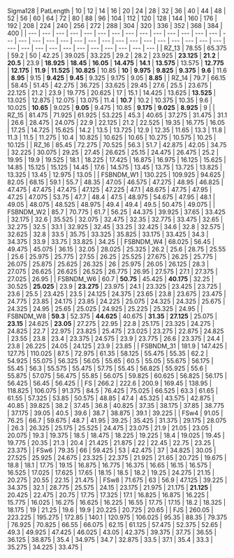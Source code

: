 Sigma128
|  PatLength  |  10  |  12  |  14  |  16  |  20  |  24  |  28  |  32  |  36  |  40  |  44  |  48  |  52  |  56  |  60  |  64  |  72  |  80  |  88  |  96  |  104  |  112  |  120  |  128  |  144  |  160  |  176  |  192  |  208  |  224  |  240  |  256  |  272  |  288  |  304  |  320  |  336  |  352  |  368  |  384  |  400  |
|    ---  |  ---  |  ---  |  ---  |  ---  |  ---  |  ---  |  ---  |  ---  |  ---  |  ---  |  ---  |  ---  |  ---  |  ---  |  ---  |  ---  |  ---  |  ---  |  ---  |  ---  |  ---  |  ---  |  ---  |  ---  |  ---  |  ---  |  ---  |  ---  |  ---  |  ---  |  ---  |  ---  |  ---  |  ---  |  ---  |  ---  |  ---  |  ---  |  ---  |  ---    |
|  RZ_13  |  78.55  |  65.375  |  59.2  |  50  |  42.25  |  39.025  |  33.225  |  29.2  |  28.2  |  23.925  |   **23.125**   |   **21.2**   |   **20.5**   |  23.9  |   **18.925**   |   **18.45**   |   **16.05**   |   **14.475**   |   **14.1**   |   **13.575**   |  13.575  |   **12.775**   |   **12.175**   |   **11.9**   |   **11.525**   |   **10.825**   |  10.85  |   **10**   |   **9.975**   |   **9.825**   |   **9.375**   |   **9.6**   |  11.6  |   **8.95**   |  9.15  |   **9.425**   |   **9.45**   |  9.325  |  9.175  |  9.05  |   **8.85**   |
|  RZ_14  |  79.7  |  66.15  |  58.45  |  51.45  |  42.275  |  36.725  |  33.625  |  29.45  |  27.6  |  25.5  |  23.675  |  22.125  |  21.2  |  23.9  |  19.775  |  20.625  |  17  |  15.1  |  14.425  |  13.625  |   **13.525**   |  13.025  |  12.875  |  12.075  |  13.075  |  11.4  |   **10.7**   |  10.2  |  10.375  |  10.35  |  9.6  |  10.025  |   **10.65**   |  9.025  |   **9.05**   |  9.475  |  10.85  |   **9.175**   |   **9.025**   |   **8.925**   |  9  |
|  RZ_15  |  81.475  |  71.925  |  61.925  |  53.225  |  45.3  |  40.65  |  37.275  |  31.475  |  31.1  |  26.6  |  28.475  |  24.075  |  22.9  |  22.125  |  21.2  |  22.525  |  19.35  |  16.775  |  16.05  |  17.25  |  14.725  |  15.625  |  14.2  |  13.5  |  13.725  |  12.9  |  12.35  |  11.65  |  13.3  |  11.8  |  11.3  |  11.5  |  11.275  |  10.4  |  10.825  |  10.625  |  10.65  |  10.275  |  10.575  |  10.25  |  10.125  |
|  RZ_16  |  85.45  |  72.275  |  70.525  |  56.3  |  51.7  |  42.875  |  42.05  |  34.75  |  32.225  |  30.075  |  29.25  |  27.45  |  26.625  |  25.15  |  24.475  |  26.475  |  25.2  |  19.95  |  19.9  |  19.525  |  18.1  |  18.225  |  17.425  |  16.875  |  16.975  |  16.125  |  15.625  |  14.85  |  15.125  |  15.125  |  14.45  |  17.6  |  14.575  |  13.45  |  13.75  |  13.725  |  13.825  |  13.325  |  13.45  |  12.975  |  13.05  |
|  FSBNDM_W1  |  130.225  |  109.925  |  94.625  |  82.05  |  68.15  |  59.1  |  55.7  |  48.35  |  47.05  |  46.575  |  47.275  |  48.95  |  46.825  |  47.475  |  47.475  |  47.475  |  47.125  |  47.225  |  47.1  |  48.675  |  47.75  |  47.95  |  47.25  |  47.075  |  53.75  |  47.7  |  48.4  |  47.5  |  48.975  |  54.675  |  47.95  |  48.1  |  49.05  |  48.075  |  48.525  |  48.975  |  49.4  |  49.4  |  49.5  |  50.475  |  49.075  |
|  FSBNDM_W2  |  85.7  |  70.775  |  61.7  |  56.25  |  44.375  |  39.925  |  37.65  |  33.425  |  32.175  |  32.6  |  35.525  |  32.075  |  32.475  |  32.35  |  32.775  |  33.475  |  32.65  |  32.275  |  32.5  |  33.1  |  32.925  |  32.45  |  33.25  |  32.425  |  34.6  |  32.8  |  32.575  |  32.625  |  32.8  |  33.5  |  35.75  |  33.325  |  35.825  |  33.175  |  33.425  |  34.3  |  34.375  |  33.9  |  33.75  |  33.825  |  34.25  |
|  FSBNDM_W4  |  68.025  |  56.45  |  49.475  |  45.075  |  36.15  |  32.05  |  28.025  |  25.325  |  26.2  |  25.6  |  28.75  |  25.55  |  25.6  |  25.975  |  25.775  |  27.55  |  26.25  |  25.525  |  27.675  |  26.25  |  25.775  |  26.075  |  25.875  |  25.625  |  26.325  |  26  |  25.975  |  26.05  |  26.125  |  28.3  |  27.075  |  26.625  |  26.625  |  26.525  |  26.775  |  26.95  |  27.575  |  27.1  |  27.375  |  27.025  |  26.95  |
|  FSBNDM_W6  |  60.7  |   **50.75**   |  45.425  |   **40.175**   |  32.25  |  30.525  |   **25.025**   |  23.9  |   **23.275**   |  23.975  |  24.1  |  23.325  |  23.425  |  23.725  |  23.6  |  25.5  |  23.425  |  23.5  |  24.125  |  24.375  |  23.65  |  23.8  |  23.675  |  23.475  |  24.775  |  23.85  |  24.175  |  23.85  |  24.225  |  25.075  |  24.325  |  24.325  |  25.675  |  24.325  |  24.95  |  25.65  |  25.025  |  24.925  |  25.225  |  25.325  |  24.95  |
|  FSBNDM_W8  |   **59.3**   |  52.375  |   **44.625**   |  40.675  |   **31.35**   |   **27.125**   |  25.075  |   **23.15**   |  24.625  |   **23.05**   |  27.275  |  22.95  |  22.8  |  25.175  |  23.325  |  24.275  |  24.825  |  22.7  |  22.975  |  23.825  |  25.475  |  23.025  |  23.275  |  22.875  |  24.825  |  23.55  |  23.8  |  23.4  |  23.375  |  24.575  |  23.9  |  23.775  |  26.6  |  23.375  |  24.4  |  23.8  |  26.225  |  24.05  |  24.125  |  23.9  |  23.85  |
|  FSBNDM_31  |  181.9  |  147.425  |  127.75  |  110.025  |  87.5  |  72.975  |  61.35  |  58.125  |  55.475  |  55.35  |  62.2  |  54.925  |  55.075  |  56.325  |  56.05  |  55.65  |  60.5  |  55.05  |  55.675  |  56.175  |  55.45  |  56.3  |  55.575  |  55.475  |  57.75  |  55.45  |  56.825  |  55.925  |  55.6  |  55.875  |  57.075  |  56.475  |  55.85  |  56.075  |  59.825  |  60.625  |  56.825  |  56.175  |  56.425  |  56.45  |  56.425  |
|  FS  |  266.2  |  222.6  |  200.9  |  169.45  |  138.95  |  118.825  |  106.075  |  91.375  |  84.5  |  76.425  |  75.025  |  66.525  |  63.3  |  61.65  |  61.55  |  57.325  |  53.85  |  50.575  |  48.85  |  47.4  |  45.325  |  43.575  |  42.875  |  40.85  |  39.825  |  38.2  |  37.45  |  36.8  |  40.825  |  37.35  |  38.175  |  37.85  |  38.775  |  37.175  |  39.05  |  40.5  |  39.6  |  38.7  |  38.875  |  39.1  |  39.225  |
|  FSw4  |  91.05  |  76.25  |  66.7  |  59.675  |  48.7  |  41.95  |  39.25  |  35.425  |  31.375  |  29.175  |  28.075  |  26.3  |  26.325  |  25.175  |  25.525  |  24.475  |  23.075  |  21.9  |  21.05  |  23.05  |  20.075  |  19.3  |  19.375  |  18.5  |  18.475  |  18.225  |  19.225  |  18.4  |  19.025  |  19.45  |  19.775  |  20.35  |  21.3  |  20.4  |  21.425  |  21.875  |  22  |  22.45  |  22.75  |  23.25  |  23.375  |
|  FSw6  |  79.35  |  66  |  59.425  |  53  |  42.475  |  37  |  34.825  |  30.05  |  27.525  |  25.925  |  24.675  |  23.325  |  22.375  |  21.925  |  21.65  |  20.725  |  19.675  |  18.8  |  18.1  |  17.75  |  19.15  |  16.875  |  16.775  |  16.375  |  16.65  |  16.15  |  16.575  |  16.525  |  17.025  |  17.625  |  17.65  |  18.15  |  18.5  |  18.2  |  19.25  |  24.275  |  21.15  |  20.275  |  20.55  |  22.15  |  21.475  |
|  FSw8  |  71.675  |  63  |  56.9  |  47.125  |  39.225  |  34.375  |  32.1  |  28.775  |  25.575  |  24.15  |  23.175  |  21.975  |  21.175  |   **21.125**   |  20.425  |  22.475  |  20.75  |  17.75  |  17.325  |  17.1  |  16.825  |  16.875  |  16.225  |  15.775  |  16.025  |  16.275  |  16.625  |  16.225  |  16.55  |  17.75  |  17.15  |  18.2  |  18.325  |  18.175  |  19  |  21.25  |  19.6  |  19.9  |  20.225  |  20.725  |  20.65  |
|  FJS  |  260.05  |  223.225  |  195.275  |  172.85  |  140.1  |  120.975  |  106.025  |  95.35  |  88.35  |  79.375  |  76.925  |  70.825  |  66.55  |  66.075  |  62.15  |  61.125  |  57.475  |  52.375  |  52.65  |  49.3  |  49.925  |  47.425  |  46.025  |  43.05  |  42.375  |  39.375  |  37.75  |  36.55  |  36.125  |  38.875  |  35.4  |  34.975  |  34.7  |  32.875  |  33.5  |  37.1  |  35.4  |  33.3  |  35.275  |  34.225  |  33.475  |

